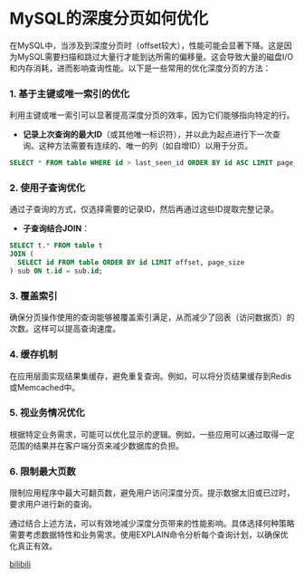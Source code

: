 # MySQL的深度分页如何优化

在MySQL中，当涉及到深度分页时（offset较大），性能可能会显著下降。这是因为MySQL需要扫描和跳过大量行才能到达所需的偏移量。这会导致大量的磁盘I/O和内存消耗，进而影响查询性能。以下是一些常用的优化深度分页的方法：

### 1. 基于主键或唯一索引的优化

利用主键或唯一索引可以显著提高深度分页的效率，因为它们能够指向特定的行。

+ **记录上次查询的最大ID**（或其他唯一标识符），并以此为起点进行下一次查询。这种方法需要有连续的、唯一的列（如自增ID）以用于分页。

```sql
SELECT * FROM table WHERE id > last_seen_id ORDER BY id ASC LIMIT page_size;
```

### 2. 使用子查询优化

通过子查询的方式，仅选择需要的记录ID，然后再通过这些ID提取完整记录。

+ **子查询结合JOIN**：

```sql
SELECT t.* FROM table t  
JOIN (  
  SELECT id FROM table ORDER BY id LIMIT offset, page_size  
) sub ON t.id = sub.id;
```

### 3. 覆盖索引

确保分页操作使用的查询能够被覆盖索引满足，从而减少了回表（访问数据页）的次数。这样可以提高查询速度。

### 4. 缓存机制

在应用层面实现结果集缓存，避免重复查询。例如，可以将分页结果缓存到Redis或Memcached中。

### 5. 视业务情况优化

根据特定业务需求，可能可以优化显示的逻辑。例如，一些应用可以通过取得一定范围的结果并在客户端分页来减少数据库的负担。

### 6. 限制最大页数

限制应用程序中最大可翻页数，避免用户访问深度分页。提示数据太旧或已过时，要求用户进行新的查询。

通过结合上述方法，可以有效地减少深度分页带来的性能影响。具体选择何种策略需要考虑数据特性和业务需求。使用EXPLAIN命令分析每个查询计划，以确保优化真正有效。

[bilibili](https://player.bilibili.com/player.html?bvid=BV1kFpue5Ehj&p=9&page=9&autoplay=0)
